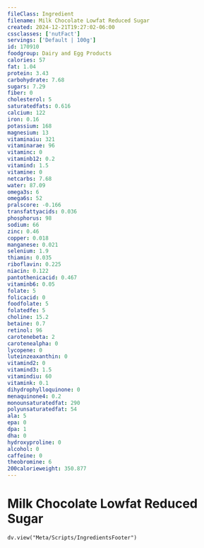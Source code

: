 ```yaml
---
fileClass: Ingredient
filename: Milk Chocolate Lowfat Reduced Sugar
created: 2024-12-21T19:27:02-06:00
cssclasses: ['nutFact']
servings: ['Default | 100g']
id: 170910
foodgroup: Dairy and Egg Products
calories: 57
fat: 1.04
protein: 3.43
carbohydrate: 7.68
sugars: 7.29
fiber: 0
cholesterol: 5
saturatedfats: 0.616
calcium: 122
iron: 0.16
potassium: 168
magnesium: 13
vitaminaiu: 321
vitaminarae: 96
vitaminc: 0
vitaminb12: 0.2
vitamind: 1.5
vitamine: 0
netcarbs: 7.68
water: 87.09
omega3s: 6
omega6s: 52
pralscore: -0.166
transfattyacids: 0.036
phosphorus: 98
sodium: 66
zinc: 0.46
copper: 0.018
manganese: 0.021
selenium: 1.9
thiamin: 0.035
riboflavin: 0.225
niacin: 0.122
pantothenicacid: 0.467
vitaminb6: 0.05
folate: 5
folicacid: 0
foodfolate: 5
folatedfe: 5
choline: 15.2
betaine: 0.7
retinol: 96
carotenebeta: 2
carotenealpha: 0
lycopene: 0
luteinzeaxanthin: 0
vitamind2: 0
vitamind3: 1.5
vitamindiu: 60
vitamink: 0.1
dihydrophylloquinone: 0
menaquinone4: 0.2
monounsaturatedfat: 290
polyunsaturatedfat: 54
ala: 5
epa: 0
dpa: 1
dha: 0
hydroxyproline: 0
alcohol: 0
caffeine: 0
theobromine: 6
200calorieweight: 350.877
---
```


# Milk Chocolate Lowfat Reduced Sugar

```dataviewjs
dv.view("Meta/Scripts/IngredientsFooter")
```